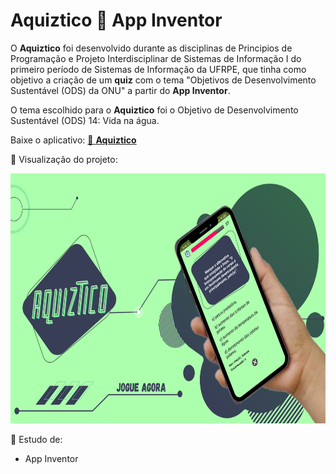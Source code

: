 # Aquiztico 📱 App Inventor

<p align="justify">
  
  O <b>Aquiztico</b> foi desenvolvido durante as disciplinas de Principios de Programação e Projeto Interdisciplinar de Sistemas de Informação I do primeiro período de Sistemas de Informação da UFRPE, que tinha como objetivo a criação de um <b>quiz</b> com o tema "Objetivos de Desenvolvimento Sustentável (ODS) da ONU" a partir do <b>App Inventor</b>.</br>
  
  O tema escolhido para o <b>Aquiztico</b> foi o Objetivo de Desenvolvimento Sustentável (ODS) 14: Vida na água.
  
  Baixe o aplicativo: <a href="https://gallery.appinventor.mit.edu/?galleryid=98317e16-9200-4394-ad65-c7feaf0dafb2" target="_blank"> 🔗 <b>Aquiztico</b></a>
  
</p>

📌 Visualização do projeto:

<p align="center">
  <img height="400em" src="/img/video_aquiztico (7).png">
</p>

📌 Estudo de:
- App Inventor
